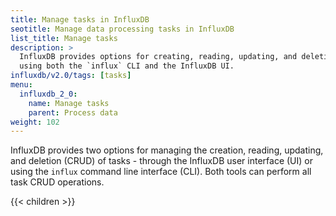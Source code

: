 ```yaml
---
title: Manage tasks in InfluxDB
seotitle: Manage data processing tasks in InfluxDB
list_title: Manage tasks
description: >
  InfluxDB provides options for creating, reading, updating, and deleting tasks
  using both the `influx` CLI and the InfluxDB UI.
influxdb/v2.0/tags: [tasks]
menu:
  influxdb_2_0:
    name: Manage tasks
    parent: Process data
weight: 102
---
```


InfluxDB provides two options for managing the creation, reading, updating, and deletion (CRUD) of tasks -
through the InfluxDB user interface (UI) or using the `influx` command line interface (CLI).
Both tools can perform all task CRUD operations.

{{< children >}}
